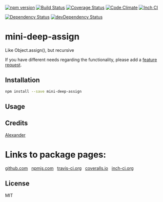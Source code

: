 [![npm version](https://badge.fury.io/js/mini-deep-assign.svg)](http://badge.fury.io/js/mini-deep-assign)
[![Build Status](https://travis-ci.org/alykoshin/mini-deep-assign.svg)](https://travis-ci.org/alykoshin/mini-deep-assign)
[![Coverage Status](https://coveralls.io/repos/alykoshin/mini-deep-assign/badge.svg?branch=master&service=github)](https://coveralls.io/github/alykoshin/mini-deep-assign?branch=master)
[![Code Climate](https://codeclimate.com/github/alykoshin/mini-deep-assign/badges/gpa.svg)](https://codeclimate.com/github/alykoshin/mini-deep-assign)
[![Inch CI](https://inch-ci.org/github/alykoshin/mini-deep-assign.svg?branch=master)](https://inch-ci.org/github/alykoshin/mini-deep-assign)

[![Dependency Status](https://david-dm.org/alykoshin/mini-deep-assign/status.svg)](https://david-dm.org/alykoshin/mini-deep-assign#info=dependencies)
[![devDependency Status](https://david-dm.org/alykoshin/mini-deep-assign/dev-status.svg)](https://david-dm.org/alykoshin/mini-deep-assign#info=devDependencies)


# mini-deep-assign

Like Object.assign(), but recursive


If you have different needs regarding the functionality, please add a [feature request](https://github.com/alykoshin/mini-deep-assign/issues).


## Installation

```sh
npm install --save mini-deep-assign
```

## Usage


## Credits
[Alexander](https://github.com/alykoshin/)


# Links to package pages:

[github.com](https://github.com/alykoshin/mini-deep-assign) &nbsp; [npmjs.com](https://www.npmjs.com/package/mini-deep-assign) &nbsp; [travis-ci.org](https://travis-ci.org/alykoshin/mini-deep-assign) &nbsp; [coveralls.io](https://coveralls.io/github/alykoshin/mini-deep-assign) &nbsp; [inch-ci.org](https://inch-ci.org/github/alykoshin/mini-deep-assign)


## License

MIT
